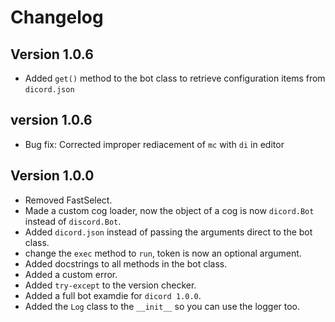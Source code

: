 # Changelog

## Version 1.0.6

* Added `get()` method to the bot class to retrieve configuration items from `dicord.json`

## version 1.0.6
* Bug fix: Corrected improper rediacement of `mc` with `di` in editor

## Version 1.0.0

* Removed FastSelect.
* Made a custom cog loader, now the object of a cog is now `dicord.Bot` instead of `discord.Bot`.
* Added `dicord.json` instead of passing the arguments direct to the bot class.
* change the `exec` method to `run`, token is now an optional argument.
* Added docstrings to all methods in the bot class.
* Added a custom error.
* Added `try-except` to the version checker.
* Added a full bot examdie for `dicord 1.0.0`.
* Added the `Log` class to the `__init__` so you can use the logger too.
